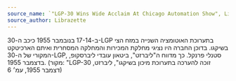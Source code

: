 ```yaml
---
source_name: `"LGP-30 Wins Wide Acclaim At Chicago Automation Show", Librazette, December 1955, p.6`
source_author: Librazette
---
```


ב-17-14 בנובמבר 1955 כיכב ה-30-LGP בתערוכת האוטומציה השנייה במזח הצי בשיקגו. בדוכן החברה היו נציגי מחלקת המכירות והמחלקה המסחרית ואיתם הארכיטקט המקורי של ה-30-LGP, סטנלי פרנקל. כך מדווח ה"ליברזט", ביטאון עובדי ליברסקופ, בדצמבר 1955. (מקור: "LGP-30 זוכה להערכה בתערוכת מיכון בשיקגו", ליברזט, דצמבר 1955, עמ׳ 6)
